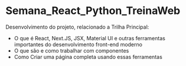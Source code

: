 # Semana_React_Python_TreinaWeb

Desenvolvimento do projeto, relacionado a Trilha Principal:

- O que é React, Next.JS, JSX, Material UI e outras ferramentas importantes do desenvolvimento front-end moderno
- O que são e como trabalhar com componentes
- Como Criar uma página completa usando essas ferramentas
